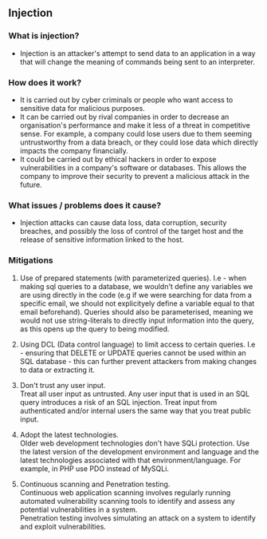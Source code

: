 ## Injection

### What is injection?
- Injection is an attacker's attempt to send data to an application in a way that will change the meaning of commands being sent to an interpreter.

### How does it work?
- It is carried out by cyber criminals or people who want access to sensitive data for malicious purposes.  
- It can be carried out by rival companies in order to decrease an organisation's performance and make it less of a threat in competitive sense. For example, a company could lose users due to them seeming untrustworthy from a data breach, or they could lose data which directly impacts the company financially.  
- It could be carried out by ethical hackers in order to expose vulnerabilities in a company's software or databases. This allows the company to improve their security to prevent a malicious attack in the future.  

### What issues / problems does it cause?
- Injection attacks can cause data loss, data corruption, security breaches, and possibly the loss of control of the target host and the release of sensitive information linked to the host.

### Mitigations
1. Use of prepared statements (with parameterized queries). 
I.e - when making sql queries to a database, we wouldn't define any variables we are using directly in the code (e.g if we were searching for data from a specific email, we should not explicityely define a variable equal to that email beforehand). Queries should also be parameterised, meaning we would not use string-literals to directly input information into the query, as this opens up the query to being modified. 

2. Using DCL (Data control language) to limit access to certain queries. 
I.e - ensuring that DELETE or UPDATE queries cannot be used within an SQL database - this can further prevent attackers from making changes to data or extracting it. 

3. Don't trust any user input.  
Treat all user input as untrusted. Any user input that is used in an SQL query introduces a risk of an SQL injection. Treat input from authenticated and/or internal users the same way that you treat public input.

4. Adopt the latest technologies.  
Older web development technologies don't have SQLi protection. Use the latest version of the development environment and language and the latest technologies associated with that environment/language. For example, in PHP use PDO instead of MySQLi.

5. Continuous scanning and Penetration testing.  
Continuous web application scanning involves regularly running automated vulnerability scanning tools to identify and assess any potential vulnerabilities in a system.  
Penetration testing involves simulating an attack on a system to identify and exploit vulnerabilities.  
